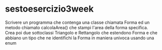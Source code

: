 # sestoesercizio3week
Scrivere un programma che contenga una classe chiamata Forma ed un metodo chiamato calcolaArea() che stampi l'area della forma specifica.
Crea poi due sottoclassi Triangolo e Rettangolo che estendono Forma e che abbiano un tipo che ne identifichi la Forma in maniera univoca usando una enum